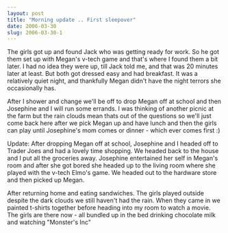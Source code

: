 ```yaml
---
layout: post
title: "Morning update .. First sleepover"
date: 2006-03-30
slug: 2006-03-30-1
---
```


The girls got up and found Jack who was getting ready for work.  So he got them set up with Megan&apos;s v-tech game and that&apos;s where I found them a bit later.  I had no idea they were up, till Jack told me, and that was 20 minutes later at least.  But both got dressed easy and had breakfast.  It was a relatively quiet night,  and thankfully Megan didn&apos;t have the night terrors she occasionally has. 

After I shower and change we&apos;ll be off to drop Megan off at school and then Josephine and I will run some errands.  I was thinking of another picnic at the farm but the rain clouds mean thats out of the questions so we&apos;ll just come back here after we pick Megan up and have lunch and then the girls can play until Josephine&apos;s mom comes or dinner - which ever comes first :)

Update:  After dropping Megan off at school, Josephine and I headed off to Trader Joes and had a lovely time shopping.  We headed back to the house and I put all the groceries away.  Josephine entertained her self in Megan&apos;s room and after she got bored she headed up to the living room where she played with the v-tech Elmo&apos;s game.  We headed out to the hardware store and then picked up Megan.  

After returning home and eating sandwiches. The girls played outside despite the dark clouds we still haven&apos;t had the rain.  When they came in we painted t-shirts together before heading into my room to watch a movie.  The girls are there now - all bundled up in the bed drinking chocolate milk and watching &quot;Monster&apos;s Inc&quot;




